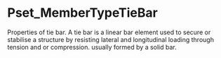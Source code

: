 # Pset_MemberTypeTieBar

Properties of tie bar. A tie bar is a linear bar element used to secure or stabilise a structure by resisting lateral and longitudinal loading through tension and or compression. usually formed by a solid bar.
<!-- end of short definition -->

